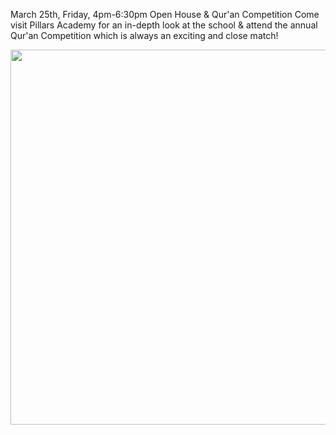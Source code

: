 March 25th, Friday, 4pm-6:30pm Open House & Qur'an Competition
Come visit Pillars Academy for an in-depth look at the school & attend the annual Qur'an Competition which is always an exciting and close match!

<a href="https://cloud.githubusercontent.com/assets/11180395/13930596/bc11e262-ef5c-11e5-9849-3353811c775a.jpg"> 
<img width="600"  src="https://cloud.githubusercontent.com/assets/11180395/13930596/bc11e262-ef5c-11e5-9849-3353811c775a.jpg">
</a>
